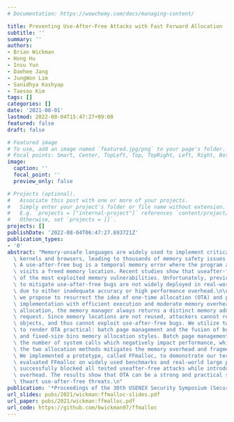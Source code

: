 ```yaml
---
# Documentation: https://wowchemy.com/docs/managing-content/

title: Preventing Use-After-Free Attacks with Fast Forward Allocation
subtitle: ''
summary: ''
authors:
- Brian Wickman
- Hong Hu
- Insu Yun
- Daehee Jang
- JungWon Lim
- Sanidhya Kashyap
- Taesoo Kim
tags: []
categories: []
date: '2021-08-01'
lastmod: 2022-08-04T15:47:27+09:00
featured: false
draft: false

# Featured image
# To use, add an image named `featured.jpg/png` to your page's folder.
# Focal points: Smart, Center, TopLeft, Top, TopRight, Left, Right, BottomLeft, Bottom, BottomRight.
image:
  caption: ''
  focal_point: ''
  preview_only: false

# Projects (optional).
#   Associate this post with one or more of your projects.
#   Simply enter your project's folder or file name without extension.
#   E.g. `projects = ["internal-project"]` references `content/project/deep-learning/index.md`.
#   Otherwise, set `projects = []`.
projects: []
publishDate: '2022-08-04T06:47:27.693721Z'
publication_types:
- '0'
abstract: "Memory-unsafe languages are widely used to implement critical systems like\
  \ kernels and browsers, leading to thousands of memory safety issues every year.\
  \ A use-after-free bug is a temporal memory error where the program accidentally\
  \ visits a freed memory location. Recent studies show that useafter-free is one\
  \ of the most exploited memory vulnerabilities. Unfortunately, previous efforts\
  \ to mitigate use-after-free bugs are not widely deployed in real-world programs\
  \ due to either inadequate accuracy or high performance overhead.\n\nIn this paper,\
  \ we propose to resurrect the idea of one-time allocation (OTA) and provide a practical\
  \ implementation with efficient execution and moderate memory overhead. With onetime\
  \ allocation, the memory manager always returns a distinct memory address for each\
  \ request. Since memory locations are not reused, attackers cannot reclaim freed\
  \ objects, and thus cannot exploit use-after-free bugs. We utilize two techniques\
  \ to render OTA practical: batch page management and the fusion of bump-pointer\
  \ and fixed-size bins memory allocation styles. Batch page management helps reduce\
  \ the number of system calls which negatively impact performance, while blending\
  \ the two allocation methods mitigates the memory overhead and fragmentation issues.\
  \ We implemented a prototype, called FFmalloc, to demonstrate our techniques. We\
  \ evaluated FFmalloc on widely used benchmarks and real-world large programs. FFmalloc\
  \ successfully blocked all tested useafter-free attacks while introducing moderate\
  \ overhead. The results show that OTA can be a strong and practical solution to\
  \ thwart use-after-free threats.\n"
publication: '*Proceedings of the 30th USENIX Security Symposium (Security)*'
url_slides: pubs/2021/wickman:ffmalloc-slides.pdf
url_paper: pubs/2021/wickman:ffmalloc.pdf
url_code: https://github.com/bwickman97/ffmalloc
---
```

